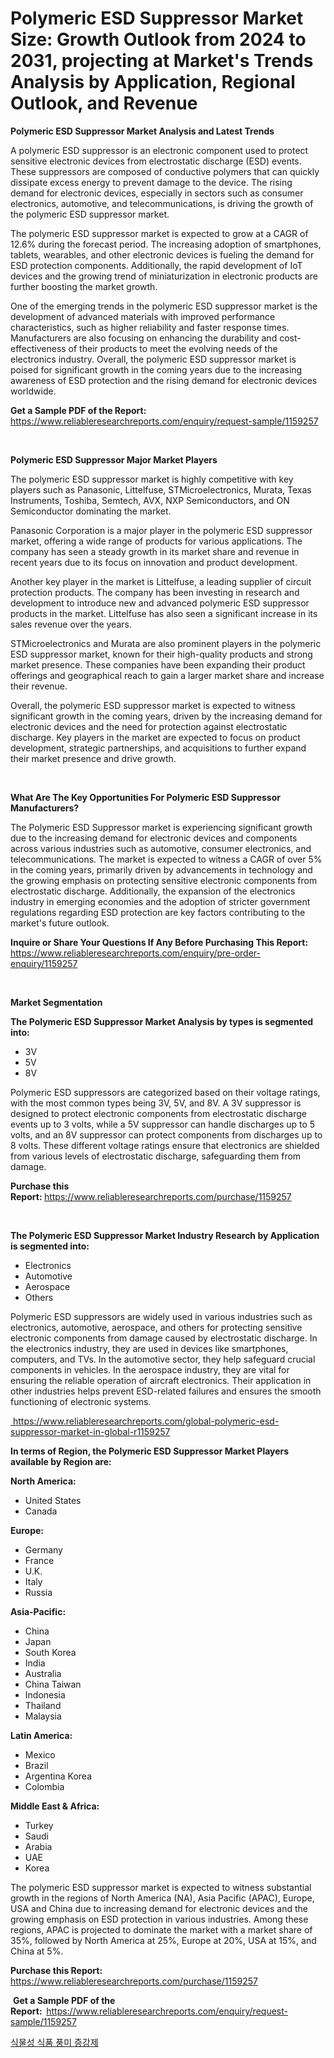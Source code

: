 <p><h1>Polymeric ESD Suppressor Market Size: Growth Outlook from 2024 to 2031, projecting at Market's Trends Analysis by Application, Regional Outlook, and Revenue</h1></p><p><strong>Polymeric ESD Suppressor Market Analysis and Latest Trends</strong></p>
<p><p>A polymeric ESD suppressor is an electronic component used to protect sensitive electronic devices from electrostatic discharge (ESD) events. These suppressors are composed of conductive polymers that can quickly dissipate excess energy to prevent damage to the device. The rising demand for electronic devices, especially in sectors such as consumer electronics, automotive, and telecommunications, is driving the growth of the polymeric ESD suppressor market.</p><p>The polymeric ESD suppressor market is expected to grow at a CAGR of 12.6% during the forecast period. The increasing adoption of smartphones, tablets, wearables, and other electronic devices is fueling the demand for ESD protection components. Additionally, the rapid development of IoT devices and the growing trend of miniaturization in electronic products are further boosting the market growth.</p><p>One of the emerging trends in the polymeric ESD suppressor market is the development of advanced materials with improved performance characteristics, such as higher reliability and faster response times. Manufacturers are also focusing on enhancing the durability and cost-effectiveness of their products to meet the evolving needs of the electronics industry. Overall, the polymeric ESD suppressor market is poised for significant growth in the coming years due to the increasing awareness of ESD protection and the rising demand for electronic devices worldwide.</p></p>
<p><strong>Get a Sample PDF of the Report:&nbsp;</strong> <a href="https://www.reliableresearchreports.com/enquiry/request-sample/1159257">https://www.reliableresearchreports.com/enquiry/request-sample/1159257</a></p>
<p>&nbsp;</p>
<p><strong>Polymeric ESD Suppressor Major Market Players</strong></p>
<p><p>The polymeric ESD suppressor market is highly competitive with key players such as Panasonic, Littelfuse, STMicroelectronics, Murata, Texas Instruments, Toshiba, Semtech, AVX, NXP Semiconductors, and ON Semiconductor dominating the market.</p><p>Panasonic Corporation is a major player in the polymeric ESD suppressor market, offering a wide range of products for various applications. The company has seen a steady growth in its market share and revenue in recent years due to its focus on innovation and product development.</p><p>Another key player in the market is Littelfuse, a leading supplier of circuit protection products. The company has been investing in research and development to introduce new and advanced polymeric ESD suppressor products in the market. Littelfuse has also seen a significant increase in its sales revenue over the years.</p><p>STMicroelectronics and Murata are also prominent players in the polymeric ESD suppressor market, known for their high-quality products and strong market presence. These companies have been expanding their product offerings and geographical reach to gain a larger market share and increase their revenue.</p><p>Overall, the polymeric ESD suppressor market is expected to witness significant growth in the coming years, driven by the increasing demand for electronic devices and the need for protection against electrostatic discharge. Key players in the market are expected to focus on product development, strategic partnerships, and acquisitions to further expand their market presence and drive growth.</p></p>
<p>&nbsp;</p>
<p><strong>What Are The Key Opportunities For Polymeric ESD Suppressor Manufacturers?</strong></p>
<p><p>The Polymeric ESD Suppressor market is experiencing significant growth due to the increasing demand for electronic devices and components across various industries such as automotive, consumer electronics, and telecommunications. The market is expected to witness a CAGR of over 5% in the coming years, primarily driven by advancements in technology and the growing emphasis on protecting sensitive electronic components from electrostatic discharge. Additionally, the expansion of the electronics industry in emerging economies and the adoption of stricter government regulations regarding ESD protection are key factors contributing to the market's future outlook.</p></p>
<p><strong>Inquire or Share Your Questions If Any Before Purchasing This Report:</strong> <a href="https://www.reliableresearchreports.com/enquiry/pre-order-enquiry/1159257">https://www.reliableresearchreports.com/enquiry/pre-order-enquiry/1159257</a></p>
<p>&nbsp;</p>
<p><strong>Market Segmentation</strong></p>
<p><strong>The Polymeric ESD Suppressor Market Analysis by types is segmented into:</strong></p>
<p><ul><li>3V</li><li>5V</li><li>8V</li></ul></p>
<p><p>Polymeric ESD suppressors are categorized based on their voltage ratings, with the most common types being 3V, 5V, and 8V. A 3V suppressor is designed to protect electronic components from electrostatic discharge events up to 3 volts, while a 5V suppressor can handle discharges up to 5 volts, and an 8V suppressor can protect components from discharges up to 8 volts. These different voltage ratings ensure that electronics are shielded from various levels of electrostatic discharge, safeguarding them from damage.</p></p>
<p><strong>Purchase this Report:&nbsp;</strong><a href="https://www.reliableresearchreports.com/purchase/1159257">https://www.reliableresearchreports.com/purchase/1159257</a></p>
<p>&nbsp;</p>
<p><strong>The Polymeric ESD Suppressor Market Industry Research by Application is segmented into:</strong></p>
<p><ul><li>Electronics</li><li>Automotive</li><li>Aerospace</li><li>Others</li></ul></p>
<p><p>Polymeric ESD suppressors are widely used in various industries such as electronics, automotive, aerospace, and others for protecting sensitive electronic components from damage caused by electrostatic discharge. In the electronics industry, they are used in devices like smartphones, computers, and TVs. In the automotive sector, they help safeguard crucial components in vehicles. In the aerospace industry, they are vital for ensuring the reliable operation of aircraft electronics. Their application in other industries helps prevent ESD-related failures and ensures the smooth functioning of electronic systems.</p></p>
<p><a href="https://www.reliableresearchreports.com/global-polymeric-esd-suppressor-market-in-global-r1159257">&nbsp;https://www.reliableresearchreports.com/global-polymeric-esd-suppressor-market-in-global-r1159257</a></p>
<p><strong>In terms of Region, the Polymeric ESD Suppressor Market Players available by Region are:</strong></p>
<p>
    <p> <strong> North America: </strong>
        <ul>
            <li>United States</li>
            <li>Canada</li>
        </ul>
        </p> 
    <p> <strong> Europe: </strong>
        <ul>
            <li>Germany</li>
            <li>France</li>
            <li>U.K.</li>
            <li>Italy</li>
            <li>Russia</li>
        </ul>
        </p> 
    <p> <strong> Asia-Pacific: </strong>
        <ul>
            <li>China</li>
            <li>Japan</li>
            <li>South Korea</li>
            <li>India</li>
            <li>Australia</li>
            <li>China Taiwan</li>
            <li>Indonesia</li>
            <li>Thailand</li>
            <li>Malaysia</li>
        </ul>
        </p> 
    <p> <strong> Latin America: </strong>
        <ul>
            <li>Mexico</li>
            <li>Brazil</li>
            <li>Argentina Korea</li>
            <li>Colombia</li>
        </ul>
        </p> 
    <p> <strong> Middle East & Africa: </strong>
        <ul>
            <li>Turkey</li>
            <li>Saudi</li>
            <li>Arabia</li>
            <li>UAE</li>
            <li>Korea</li>
        </ul>
    </p>
    </p>
<p><p>The polymeric ESD suppressor market is expected to witness substantial growth in the regions of North America (NA), Asia Pacific (APAC), Europe, USA and China due to increasing demand for electronic devices and the growing emphasis on ESD protection in various industries. Among these regions, APAC is projected to dominate the market with a market share of 35%, followed by North America at 25%, Europe at 20%, USA at 15%, and China at 5%.</p></p>
<p><strong>Purchase this Report: </strong><a href="https://www.reliableresearchreports.com/purchase/1159257">https://www.reliableresearchreports.com/purchase/1159257</a></p>
<p>&nbsp;<strong>Get a Sample PDF of the Report:&nbsp;&nbsp;</strong><a href="https://www.reliableresearchreports.com/enquiry/request-sample/1159257">https://www.reliableresearchreports.com/enquiry/request-sample/1159257</a></p>
<p><strong></strong></p>
<p><p><a href="https://github.com/CliftonFisher9067/Market-Research-Report-List-2/blob/main/4437427124759.md">식물성 식품 풍미 증강제</a></p></p>